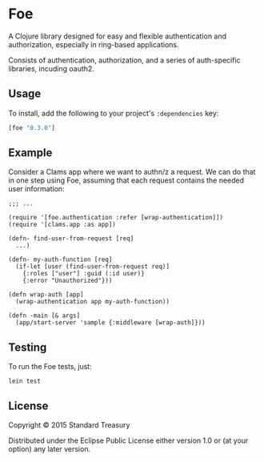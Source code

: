 # Foe

A Clojure library designed for easy and flexible authentication and
authorization, especially in ring-based applications.

Consists of authentication, authorization, and a series of
auth-specific libraries, incuding oauth2.

## Usage

To install, add the following to your project's `:dependencies` key:

```clojure
[foe "0.3.0"]
```

## Example

Consider a Clams app where we want to authn/z a request.  We can do
that in one step using Foe, assuming that each request contains the
needed user information:

```
;;; ...

(require '[foe.authentication :refer [wrap-authentication]])
(require '[clams.app :as app])

(defn- find-user-from-request [req]
  ...)

(defn- my-auth-function [req]
  (if-let [user (find-user-from-request req)]
    {:roles ["user"] :guid (:id user)}
    {:error "Unauthorized"}))

(defn wrap-auth [app]
  (wrap-authentication app my-auth-function))

(defn -main [& args]
  (app/start-server 'sample {:middleware [wrap-auth]}))

```

## Testing

To run the Foe tests, just:

    lein test

## License

Copyright © 2015 Standard Treasury

Distributed under the Eclipse Public License either version 1.0 or (at
your option) any later version.
